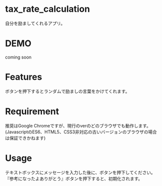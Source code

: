 # tax_rate_calculation

自分を励ましてくれるアプリ。

# DEMO

coming soon

# Features

ボタンを押下するとランダムで励ましの言葉をかけてくれます。

# Requirement

推奨はGoogle Chromeですが、現行のverのどのブラウザでも動作します。
(JavascriptのES6、HTML5、CSS3非対応の古いバージョンのブラウザの場合は保証できかねます)

# Usage

テキストボックスにメッセージを入力した後に、ボタンを押下してください。
『参考になったよありがとう』ボタンを押下すると、初期化されます。
